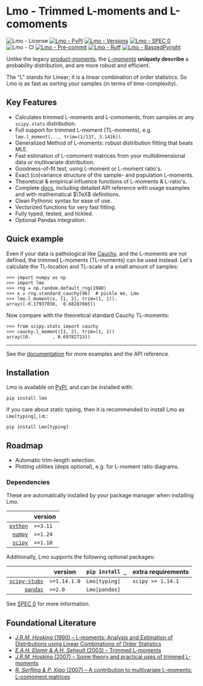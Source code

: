 <!--overview-start-->

# Lmo - Trimmed L-moments and L-comoments

![Lmo - License][IMG-BSD]
[![Lmo - PyPI][IMG-PYPI]](https://pypi.org/project/Lmo/)
[![Lmo - Versions][IMG-VER]](https://github.com/jorenham/Lmo)
[![Lmo - SPEC 0][IMG-SPEC0]](https://scientific-python.org/specs/spec-0000/)
![Lmo - CI][IMG-CI]
[![Lmo - Pre-commit][IMG-PC]](https://github.com/pre-commit/pre-commit)
[![Lmo - Ruff][IMG-RUFF]](https://github.com/astral-sh/ruff)
[![Lmo - BassedPyright][IMG-BPR]](https://detachhead.github.io/basedpyright)

[IMG-CI]: https://img.shields.io/github/actions/workflow/status/jorenham/Lmo/ci.yml?branch=master
[IMG-BSD]: https://img.shields.io/github/license/jorenham/Lmo
[IMG-PYPI]: https://img.shields.io/pypi/v/Lmo
[IMG-VER]: https://img.shields.io/pypi/pyversions/Lmo
[IMG-pC]: https://img.shields.io/badge/pre--commit-enabled-orange?logo=pre-commit
[IMG-RUFF]: https://img.shields.io/endpoint?url=https://raw.githubusercontent.com/astral-sh/ruff/main/assets/badge/v2.json
[IMG-BPR]: https://img.shields.io/badge/basedpyright-checked-42b983
[IMG-SPEC0]: https://img.shields.io/badge/SPEC-0-green?labelColor=%23004811&color=%235CA038

Unlike the legacy
[product-moments](https://wikipedia.org/wiki/Moment_(mathematics)), the
[*L-moments*](https://wikipedia.org/wiki/L-moment) **uniquely describe** a
probability distribution, and are more robust and efficient.

The "L" stands for Linear; it is a linear combination of order statistics.
So Lmo is as fast as sorting your samples (in terms of time-complexity).

## Key Features

- Calculates trimmed L-moments and L-*co*moments, from samples or any
  `scipy.stats` distribution.
- Full support for trimmed L-moment (TL-moments), e.g.
  `lmo.l_moment(..., trim=(1/137, 3.1416))`.
- Generalized Method of L-moments: robust distribution fitting that beats MLE.
- Fast estimation of L-*co*moment matrices from your multidimensional data
  or multivariate distribution.
- Goodness-of-fit test, using L-moment or L-moment ratio's.
- Exact (co)variance structure of the sample- and population L-moments.
- Theoretical & empirical influence functions of L-moments & L-ratio's.
- Complete [docs](https://jorenham.github.io/Lmo/), including detailed API
reference with usage examples and with mathematical $\TeX$ definitions.
- Clean Pythonic syntax for ease of use.
- Vectorized functions for very fast fitting.
- Fully typed, tested, and tickled.
- Optional Pandas integration.

## Quick example

Even if your data is pathological like
[Cauchy](https://wikipedia.org/wiki/Cauchy_distribution), and the L-moments
are not defined, the trimmed L-moments (TL-moments) can be used instead.
Let's calculate the TL-location and TL-scale of a small amount of samples:

```pycon
>>> import numpy as np
>>> import lmo
>>> rng = np.random.default_rng(1980)
>>> x = rng.standard_cauchy(96)  # pickle me, Lmo
>>> lmo.l_moment(x, [1, 2], trim=(1, 1)).
array([-0.17937038,  0.68287665])
```

Now compare with the theoretical standard Cauchy TL-moments:

```pycon
>>> from scipy.stats import cauchy
>>> cauchy.l_moment([1, 2], trim=(1, 1))
array([0.        , 0.69782723])
```

---

See the [documentation](https://jorenham.github.io/Lmo/) for more examples and
the API reference.

## Installation

Lmo is available on [PyPI](https://pypi.org/project/Lmo/), and can be installed
with:

```shell
pip install lmo
```

If you care about static typing, then it is recommended to install Lmo as
`Lmo[typing]`, i.e.:

```shell
pip install Lmo[typing]
```

## Roadmap

- Automatic trim-length selection.
- Plotting utilities (deps optional), e.g. for L-moment ratio diagrams.

### Dependencies

These are automatically installed by your package manager when installing Lmo.

|                | version  |
| -------------: | -------- |
| [`python`][PY] | `>=3.11` |
| [`numpy`][NP]  | `>=1.24` |
| [`scipy`][SP]  | `>=1.10` |

Additionally, Lmo supports the following optional packages:

|                      | version      | `pip install _` | extra requirements |
| -------------------: | ------------ | --------------- | ------------------ |
| [`scipy-stubs`][SPT] | `>=1.14.1.0` | `Lmo[typing]`   | `scipy >= 1.14.1`  |
| [`pandas`][PD]       | `>=2.0`      | `Lmo[pandas]`   |                    |

See [SPEC 0][SPEC0] for more information.

[PY]: https://github.com/python/cpython
[NP]: https://github.com/numpy/numpy
[SP]: https://github.com/scipy/scipy
[PD]: https://github.com/pandas-dev/pandas
[SPT]: https://github.com/jorenham/scipy-stubs
[SPEC0]: https://scientific-python.org/specs/spec-0000/

## Foundational Literature

- [*J.R.M. Hosking* (1990) &ndash; L-moments: Analysis and Estimation of
  Distributions using Linear Combinations of Order Statistics
  ](https://doi.org/10.1111/j.2517-6161.1990.tb01775.x)
- [*E.A.H. Elamir & A.H. Seheult* (2003) &ndash; Trimmed L-moments
  ](https://doi.org/10.1016/S0167-9473(02)00250-5)
- [*J.R.M. Hosking* (2007) &ndash; Some theory and practical uses of trimmed
  L-moments](https://doi.org/10.1016/j.jspi.2006.12.002)
- [*R. Serﬂing & P. Xiao* (2007) &ndash; A contribution to multivariate
  L-moments: L-comoment matrices](https://doi.org/10.1016/j.jmva.2007.01.008)

<!--overview-end-->
